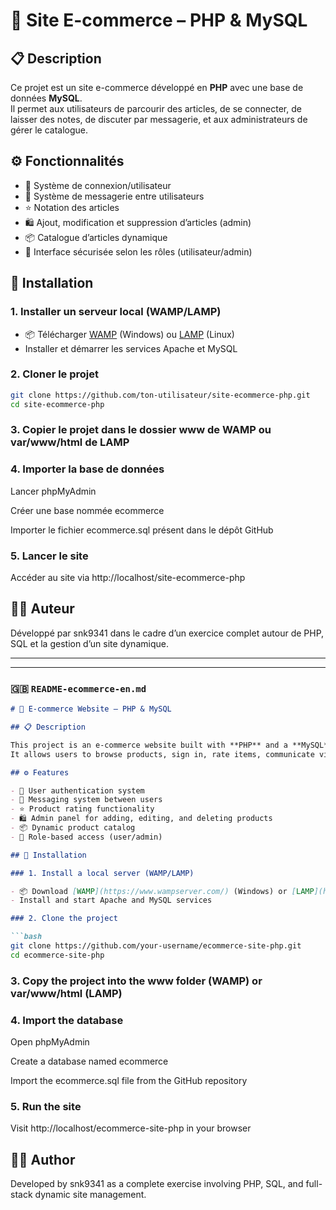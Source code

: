 # 🛒 Site E-commerce – PHP & MySQL

## 📋 Description

Ce projet est un site e-commerce développé en **PHP** avec une base de données **MySQL**.  
Il permet aux utilisateurs de parcourir des articles, de se connecter, de laisser des notes, de discuter par messagerie, et aux administrateurs de gérer le catalogue.

## ⚙️ Fonctionnalités

- 👤 Système de connexion/utilisateur
- 💬 Système de messagerie entre utilisateurs
- ⭐ Notation des articles
- 🛍️ Ajout, modification et suppression d’articles (admin)
- 📦 Catalogue d’articles dynamique
- 🔐 Interface sécurisée selon les rôles (utilisateur/admin)

## 🚀 Installation

### 1. Installer un serveur local (WAMP/LAMP)

- 📦 Télécharger [WAMP](https://www.wampserver.com/) (Windows) ou [LAMP](https://doc.ubuntu-fr.org/lamp) (Linux)
- Installer et démarrer les services Apache et MySQL

### 2. Cloner le projet

```bash
git clone https://github.com/ton-utilisateur/site-ecommerce-php.git
cd site-ecommerce-php
```

### 3. Copier le projet dans le dossier www de WAMP ou var/www/html de LAMP

### 4. Importer la base de données
Lancer phpMyAdmin

Créer une base nommée ecommerce

Importer le fichier ecommerce.sql présent dans le dépôt GitHub

### 5. Lancer le site
Accéder au site via http://localhost/site-ecommerce-php

## 🙋‍♂️ Auteur
Développé par snk9341 dans le cadre d’un exercice complet autour de PHP, SQL et la gestion d’un site dynamique.

---
---

### 🇬🇧 `README-ecommerce-en.md`

```markdown
# 🛒 E-commerce Website – PHP & MySQL

## 📋 Description

This project is an e-commerce website built with **PHP** and a **MySQL** database.  
It allows users to browse products, sign in, rate items, communicate via messaging, and lets admins manage the store inventory.

## ⚙️ Features

- 👤 User authentication system
- 💬 Messaging system between users
- ⭐ Product rating functionality
- 🛍️ Admin panel for adding, editing, and deleting products
- 📦 Dynamic product catalog
- 🔐 Role-based access (user/admin)

## 🚀 Installation

### 1. Install a local server (WAMP/LAMP)

- 📦 Download [WAMP](https://www.wampserver.com/) (Windows) or [LAMP](https://ubuntu.com/server/docs/lamp-app) (Linux)
- Install and start Apache and MySQL services

### 2. Clone the project

```bash
git clone https://github.com/your-username/ecommerce-site-php.git
cd ecommerce-site-php
```

### 3. Copy the project into the www folder (WAMP) or var/www/html (LAMP)
### 4. Import the database
Open phpMyAdmin

Create a database named ecommerce

Import the ecommerce.sql file from the GitHub repository

### 5. Run the site
Visit http://localhost/ecommerce-site-php in your browser

## 🙋‍♂️ Author
Developed by snk9341 as a complete exercise involving PHP, SQL, and full-stack dynamic site management.
